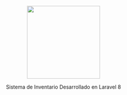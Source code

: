 <p align="center"><a href="https://gaordonezh.vercel.app/" target="_blank"><img src="https://gaordonezh.vercel.app/assets/img/AldoOrdo.png" width="200"></a></p>

<p align="center">
 Sistema de Inventario Desarrollado en Laravel 8
</p>